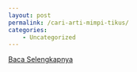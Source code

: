 ```yaml
---
layout: post
permalink: /cari-arti-mimpi-tikus/
categories:
    - Uncategorized
---
```


[Baca Selengkapnya](/01)